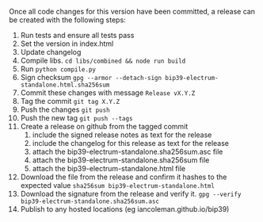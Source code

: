 Once all code changes for this version have been committed, a release can be
created with the following steps:

1. Run tests and ensure all tests pass
1. Set the version in index.html
1. Update changelog
1. Compile libs. `cd libs/combined && node run build`
1. Run `python compile.py`
1. Sign checksum `gpg --armor --detach-sign bip39-electrum-standalone.html.sha256sum`
1. Commit these changes with message `Release vX.Y.Z`
1. Tag the commit `git tag X.Y.Z`
1. Push the changes `git push`
1. Push the new tag `git push --tags`
1. Create a release on github from the tagged commit
    1. include the signed release notes as text for the release
    1. include the changelog for this release as text for the release
    1. attach the bip39-electrum-standalone.sha256sum.asc file
    1. attach the bip39-electrum-standalone.sha256sum file
    1. attach the bip39-electrum-standalone.html file
1. Download the file from the release and confirm it hashes to the expected value `sha256sum bip39-electrum-standalone.html`
1. Download the signature from the release and verify it. `gpg --verify bip39-electrum-standalone.sha256sum.asc`
1. Publish to any hosted locations (eg iancoleman.github.io/bip39)